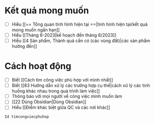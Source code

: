 # Kết quả mong muốn
- [ ] Hiểu [[== Tổng quan tình hình hiện tại ==|tình hình hiện tại/kết quả mong muốn ngắn hạn]]
- [ ] Hiểu [[Tháng 6-2023|kế hoạch đến tháng 6/2023]]
- [ ] Hiểu [[4 Sản phẩm, Thành quả cần có (các vùng đất)|các sản phẩm hướng đến]]
# Cách hoạt động
- [ ] Biết [[Cách tìm công việc phù hợp với mình nhất]]
- [ ] Biết [[83 Hướng dẫn xử lý các trường hợp cụ thể|cách xử lý các tình huống khác nhau trong quá trình làm việc]]
- [ ] Thông báo với mọi người về công việc mình muốn làm
- [ ] [[22 Dùng Obsidian|Dùng Obsidian]]
- [ ] Hiểu [[Điểm khác biệt giữa QC và các nơi khác]]

```button
Id timcongviecphuhop
```
